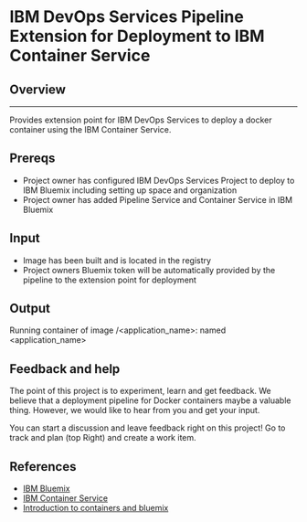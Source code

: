 # IBM DevOps Services Pipeline Extension for Deployment to IBM Container Service

## Overview
--------
Provides extension point for IBM DevOps Services to deploy a docker container using the IBM Container Service.  

## Prereqs 
- Project owner has configured IBM DevOps Services Project to deploy to IBM Bluemix including setting up space and organization 
- Project owner has added Pipeline Service and Container Service in IBM Bluemix

## Input 
- Image has been built and is located in the registry 
- Project owners Bluemix token will be automatically provided by the pipeline to the extension point for deployment

## Output 
Running container of image <registryurl>/<application_name>:<version> named <application_name><stage>

## Feedback and help
The point of this project is to experiment, learn and get feedback.  We believe that a deployment pipeline for Docker containers maybe a valuable thing. However, we would like to hear from you and get your input. 

You can start a discussion and leave feedback right on this project! Go to track and plan (top Right) and create a work item.  

## References
- [IBM Bluemix](https://console.ng.bluemix.net/)
- [IBM Container Service](https://developer.ibm.com/bluemix/2014/12/04/ibm-containers-beta-docker/)
- [Introduction to containers and bluemix](https://www.youtube.com/watch?v=-fcMeHdjC2g)